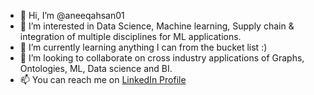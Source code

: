- 👋 Hi, I’m @aneeqahsan01
- 👀 I’m interested in Data Science, Machine learning, Supply chain & integration of multiple disciplines for ML applications.
- 🌱 I’m currently learning anything I can from the bucket list :)
- 💞️ I’m looking to collaborate on cross industry applications of Graphs, Ontologies, ML, Data science and BI. 
- 📫 You can reach me on [LinkedIn Profile](https://www.linkedin.com/in/aneeqahsan/ "Aneeq Ahsan on LinkedIn")

<!---
aneeqahsan01/aneeqahsan01 is a ✨ special ✨ repository because its `README.md` (this file) appears on your GitHub profile.
You can click the Preview link to take a look at your changes.
--->

